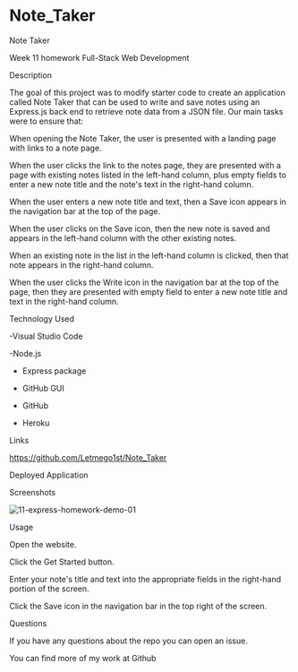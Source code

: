 # Note_Taker

Note Taker

Week 11 homework Full-Stack Web Development

Description

The goal of this project was to modify starter code to create an application called Note Taker that can be used to write and save notes using an Express.js back end to retrieve note data from a JSON file. Our main tasks were to ensure that:

When opening the Note Taker, the user is presented with a landing page with links to a note page.

When the user clicks the link to the notes page, they are presented with a page with existing notes listed in the left-hand column, plus empty fields to enter a new note title and the note's text in the right-hand column.

When the user enters a new note title and text, then a Save icon appears in the navigation bar at the top of the page.

When the user clicks on the Save icon, then the new note is saved and appears in the left-hand column with the other existing notes.

When an existing note in the list in the left-hand column is clicked, then that note appears in the right-hand column.

When the user clicks the Write icon in the navigation bar at the top of the page, then they are presented with empty field to enter a new note title and text in the right-hand column.



Technology Used

-Visual Studio Code

-Node.js

- Express package

- GitHub GUI

- GitHub

- Heroku



Links

https://github.com/Letmego1st/Note_Taker

Deployed Application



Screenshots

![11-express-homework-demo-01](https://user-images.githubusercontent.com/119816112/234964148-40540f92-ba25-4d82-9d72-42734c5187c8.png)



Usage

Open the website.

Click the Get Started button.

Enter your note's title and text into the appropriate fields in the right-hand portion of the screen.

Click the Save icon in the navigation bar in the top right of the screen.



Questions

If you have any questions about the repo you can open an issue.

You can find more of my work at Github

